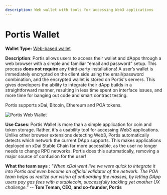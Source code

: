 ```yaml
---
description: Web wallet with tools for accessing Web3 applications
---
```


# Portis Wallet

**Wallet Type:** [Web-based wallet](https://www.portis.io/)

**Description**:  Portis allows users to access their wallet and dApps through a web browser with a simple and familiar “email and password” setup. This process **does not require** any third-party installations! A user’s wallet is immediately encrypted on the client side using the email/password combination, and the encrypted wallet is stored on Portis's servers. This gives developers the ability to integrate their dApp builds in a straightforward manner, resulting in less time spent on interface issues, and more time for banging out code and smart contract testing.

Portis supports xDai, Bitcoin, Ethereum and POA tokens.

![Portis Web Wallet](../../.gitbook/assets/portis\_2.png)

**Use Cases**: Portis Wallet is more than a simple application for coin and token storage. Rather, it's a usability tool for accessing Web3 applications. Unlike other browser extensions detecting Web3, Portis automatically detects which network the current DApp supports. This makes applications deployed on xDai Stable Chain far more accessible, as the user no longer needs to change RPC networks. Portis does this automatically, removing a major source of confusion for the user!

**What the team says** : _"When xDai went live we were quick to integrate it into Portis and even become an official validator of the network. The POA team helps us realize our vision of onboarding the masses, by letting DApp users pay gas fees with a stablecoin, successfully tackling yet another UX challenge."_ -- **Tom Teman, CEO, and co-founder, Portis**

